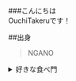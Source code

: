 ###こんにちは  
OuchiTakeruです！
  
##出身  
>NGANO 

<details>
<summary>好きな食べ門</summary>
1. 肉<br>
2. メロン<br>
3. 寿司<br>
4.おにぎり   
</details>
